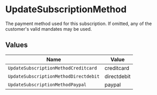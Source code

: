 # UpdateSubscriptionMethod

The payment method used for this subscription. If omitted, any of the customer's valid mandates may be used.


## Values

| Name                                  | Value                                 |
| ------------------------------------- | ------------------------------------- |
| `UpdateSubscriptionMethodCreditcard`  | creditcard                            |
| `UpdateSubscriptionMethodDirectdebit` | directdebit                           |
| `UpdateSubscriptionMethodPaypal`      | paypal                                |